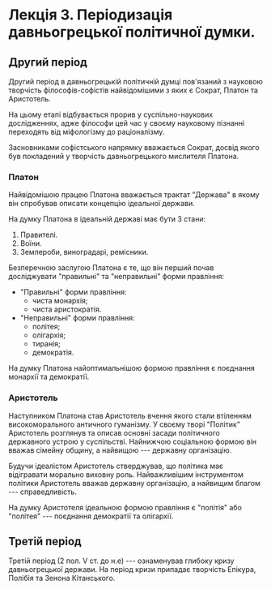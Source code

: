 # Лекція 3. Періодизація давньогрецької політичної думки.

## Другий період

Другий період в давньогрецькій політичній думці пов'язаний з науковою творчість філософів-софістів
найвідомішими з яких є Сократ, Платон та Аристотель.

На цьому етапі відбувається прорив у суспільно-наукових дослідженнях, адже філософи цей час у своєму
науковому пізнанні переходять від міфологізму до раціоналізму.

Засновниками софістського напрямку вважається Сократ, досвід якого був покладений у творчість
давньогрецького мислителя Платона. 

### Платон

Найвідомішою працею Платона вважається трактат "Держава" в якому він спробував описати концепцію
ідеальної держави.

На думку Платона в ідеальній державі має бути 3 стани:

1. Правителі.
2. Воїни.
3. Землероби, виноградарі, ремісники.

Безперечною заслугою Платона є те, що він перший почав досліджувати "правильні" та "неправильні"
форми правління:

- "Правильні" форми правління:
    + чиста монархія;
    + чиста аристократія.
- "Неправильні" форми правління:
    + політея;
    + олігархія;
    + тиранія;
    + демократія.

На думку Платона найоптимальнішою формою правління є поєднання монархії та демократії.

### Аристотель

Наступником Платона став Аристотель вчення якого стали втіленням високоморального античного
гуманізму. У своєму творі "Політик" Аристотель розглянув та описав основні засади політичного
державного устрою у суспільстві. Найнижчою соціальною формою він вважав сімейну общину, а найвищою
--- державну організацію.

Будучи ідеалістом Аристотель стверджував, що політика має відігравати морально виховну
роль. Найважливішим інструментом політики Аристотель вважав державну організацію, а найвищим благом
--- справедливість.

На думку Аристотеля ідеальною формою правління є "політія" або "політея" --- поєднання демократії та
олігархії.

## Третій період

Третій період (2 пол. V ст. до н.е) --- ознаменував глибоку кризу давньогрецької держави. На період
кризи припадає творчість Епікура, Полібія та Зенона Кітанського.
